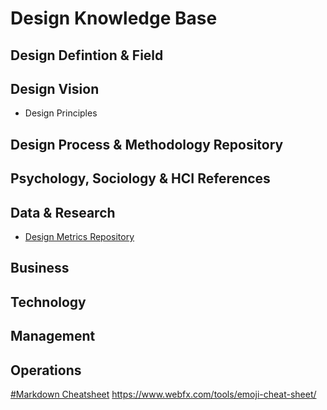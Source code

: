 # Design Knowledge Base

## Design Defintion & Field

## Design Vision
- Design Principles

## Design Process & Methodology Repository

## Psychology, Sociology & HCI References

## Data & Research
- [Design Metrics Repository](https://joesteinkamp.github.io/design-knowledge-base/Data%2BResearch/Design-Metrics.html)

## Business

## Technology

## Management

## Operations



[#Markdown Cheatsheet](https://github.com/tchapi/markdown-cheatsheet)
https://www.webfx.com/tools/emoji-cheat-sheet/